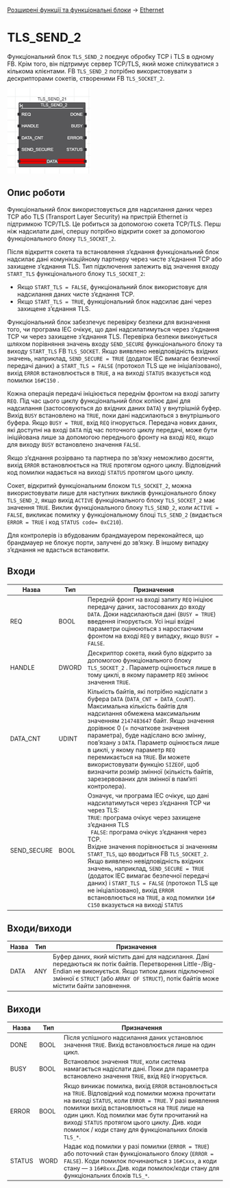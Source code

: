 [Розширені функції та функціональні блоки](../README.md) -> [Ethernet](README.md)

# TLS_SEND_2

Функціональний блок `TLS_SEND_2` поєднує обробку TCP і TLS в одному FB. Крім того, він підтримує сервер TCP/TLS, який може спілкуватися з кількома клієнтами. FB `TLS_SEND_2` потрібно використовувати з дескрипторами сокетів, створеними FB `TLS_SOCKET_2`.

![image-20221101130428296](media/image-20221101130428296.png)

## Опис роботи

Функціональний блок використовується для надсилання даних через TCP або TLS (Transport Layer Security) на пристрій Ethernet із підтримкою TCP/TLS. Це робиться за допомогою сокета TCP/TLS. Перш ніж надсилати дані, спершу потрібно відкрити сокет за допомогою функціонального блоку `TLS_SOCKET_2`.

Після відкриття сокета та встановлення з’єднання функціональний блок надсилає дані комунікаційному партнеру через чисте з’єднання TCP або захищене з’єднання TLS. Тип підключення залежить від значення входу `START_TLS` функціонального блоку `TLS_SOCKET_2`:

- Якщо `START_TLS = FALSE`, функціональний блок використовує для надсилання даних чисте з’єднання TCP.
- Якщо `START_TLS = TRUE`, функціональний блок надсилає дані через захищене з’єднання TLS.

Функціональний блок забезпечує перевірку безпеки для визначення того, чи програма IEC очікує, що дані надсилатимуться через з’єднання TCP чи через захищене  з’єднання TLS. Перевірка безпеки виконується шляхом порівняння значень входу `SEND_SECURE` функціонального блоку та виходу `START_TLS` FB `TLS_SOCKET`. Якщо виявлено невідповідність вхідних значень, наприклад, `SEND_SECURE = TRUE` (додаток IEC вимагає безпечної передачі даних) а `START_TLS = FALSE` (протокол TLS ще не ініціалізовано), вихід `ERROR` встановлюється в `TRUE`, а на виході `STATUS` вказується код помилки `16#C150`  .

Кожна операція передачі ініціюється переднім фронтом на вході запиту `REQ`. Під час цього циклу функціональний блок копіює дані для надсилання (застосовуються до вхідних даних `DATA`) у внутрішній буфер. Вихід `BUSY` встановлено на `TRUE`, поки дані надсилаються з внутрішнього буфера. Якщо `BUSY = TRUE`, вхід `REQ` ігнорується. Передача нових даних, які доступні на вході `DATA` під час поточного циклу передачі, може бути ініційована лише за допомогою переднього фронту на вході `REQ`, якщо для виходу `BUSY` встановлено значення `FALSE`.

Якщо з’єднання розірвано та партнера по зв’язку неможливо досягти, вихід `ERROR` встановлюється на `TRUE` протягом одного циклу. Відповідний код помилки надається на виході `STATUS` протягом цього циклу.

Сокет, відкритий функціональним блоком `TLS_SOCKET_2`, можна використовувати лише для наступних викликів функціонального блоку `TLS_SEND_2`, якщо вихід `ACTIVE` функціонального блоку `TLS_SOCKET_2` має значення `TRUE`. Виклик функціонального блоку `TLS_SEND_2`, коли `ACTIVE = FALSE`, викликає помилку у функціональному блоці `TLS_SEND_2` (видається `ERROR = TRUE` і код `STATUS code= 0xC210`).

Для контролерів із вбудованим брандмауером переконайтеся, що брандмауер не блокує порти, залучені до зв’язку. В іншому випадку з’єднання не вдасться встановити.

## Входи

| Назва       | Тип   | Призначення                                                  |
| ----------- | ----- | ------------------------------------------------------------ |
| REQ         | BOOL  | Передній фронт на вході запиту `REQ` ініціює передачу даних, застосованих до входу `DATA`.  Доки надсилаються дані (`BUSY = TRUE`) введення ігнорується. Усі інші вхідні параметри оцінюються з наростаючим фронтом на вході `REQ` у випадку, якщо `BUSY = FALSE`. |
| HANDLE      | DWORD | Дескриптор сокета, який було відкрито за допомогою функціонального блоку `TLS_SOCKET_2` . Параметр оцінюється лише в тому циклі, в якому параметр `REQ` змінює значення `TRUE`. |
| DATA_CNT    | UDINT | Кількість байтів, які потрібно надіслати з буфера `DATA` (`DATA_CNT = DATA_CouNT`). Максимальна кількість байтів для надсилання обмежена максимальним значенням `2147483647` байт. Якщо значення дорівнює 0 (= початкове значення параметра), буде надіслано всю змінну, пов’язану з `DATA`. Параметр оцінюється лише в циклі, у якому параметр `REQ` перемикається на `TRUE`. Ви можете використовувати функцію `SIZEOF`, щоб визначити розмір змінної (кількість байтів, зарезервованих для змінної в пам’яті контролера). |
| SEND_SECURE | BOOL  | Означує, чи програма IEC очікує, що дані надсилатимуться через з’єднання TCP чи через TLS: <br/>`TRUE`: програма очікує через захищене з’єднання TLS<br/>` FALSE`: програма очікує з’єднання через TCP.<br/>Вхідне значення порівнюється зі значенням `START_TLS`, що вводиться FB `TLS_SOCKET_2`. Якщо виявлено невідповідність вхідних значень, наприклад, `SEND_SECURE = TRUE` (додаток IEC вимагає безпечної передачі даних) і `START_TLS = FALSE` (протокол TLS ще не ініціалізовано), вихід `ERROR` встановлюється на `TRUE`, а код помилки `16# C150` вказується на виході `STATUS` |

## Входи/виходи

| Назва | Тип  | Призначення                                                  |
| ----- | ---- | ------------------------------------------------------------ |
| DATA  | ANY  | Буфер даних, який містить дані для надсилання. Дані передаються як потік байтів. Перетворення Little-/Big-Endian не виконується. Якщо типом даних підключеної змінної є `STRUCT` (або `ARRAY OF STRUCT`), потік байтів може містити байти заповнення. |

## Виходи

| Назва  | Тип  | Призначення                                                  |
| ------ | ---- | ------------------------------------------------------------ |
| DONE   | BOOL | Після успішного надсилання даних установлює значення `TRUE`. Вихід встановлюється лише на один цикл. |
| BUSY   | BOOL | Встановлює значення `TRUE`, коли система намагається надіслати дані. Поки для параметра встановлено значення `TRUE`, вхід `REQ` ігнорується. |
| ERROR  | BOOL | Якщо виникає помилка, вихід `ERROR` встановлюється на `TRUE`. Відповідний код помилки можна прочитати на виході `STATUS`, коли `ERROR = TRUE`. У разі виявлення помилки вихід встановлюється на `TRUE` лише на один цикл. Код помилки має бути прочитаний на виході `STATUS` протягом цього циклу. Див. коди помилок / коди стану для функціональних блоків `TLS_*`. |
| STATUS | WORD | Надає код помилки у разі помилки (`ERROR = TRUE`) або поточний стан функціонального блоку (`ERROR = FALSE`). Коди помилок починаються з `16#Cxxx`, а коди стану — з `16#8xxx`.Див. коди помилок/коди стану для функціональних блоків `TLS_*`. |



